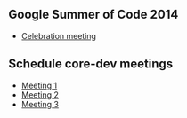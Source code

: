 ## Google Summer of Code 2014
 * [Celebration meeting](GSOC_2014_celebration_meeting)

## Schedule core-dev meetings
 * [Meeting 1](Meeting-1)
 * [Meeting 2](Meeting-2)
 * [Meeting 3](Meeting-3)



